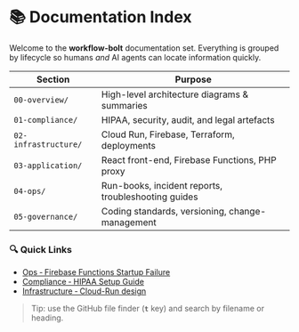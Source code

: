 # 📚 Documentation Index

Welcome to the **workflow-bolt** documentation set.  Everything is grouped by lifecycle so humans _and_ AI agents can locate information quickly.

| Section | Purpose |
|---------|---------|
| `00-overview/` | High-level architecture diagrams & summaries |
| `01-compliance/` | HIPAA, security, audit, and legal artefacts |
| `02-infrastructure/` | Cloud Run, Firebase, Terraform, deployments |
| `03-application/` | React front-end, Firebase Functions, PHP proxy |
| `04-ops/` | Run-books, incident reports, troubleshooting guides |
| `05-governance/` | Coding standards, versioning, change-management |

### 🔍 Quick Links

* [Ops ‑ Firebase Functions Startup Failure](04-ops/firebase-functions-startup-issue.md)
* [Compliance ‑ HIPAA Setup Guide](01-compliance/HIPAA_SETUP_GUIDE.md)
* [Infrastructure ‑ Cloud-Run design](02-infrastructure/tebra-cloudrun-design.md)

> Tip: use the GitHub file finder (**`t`** key) and search by filename or heading.

